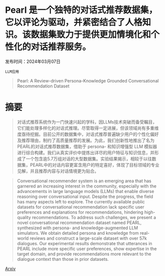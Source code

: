 # Pearl 是一个独特的对话式推荐数据集，它以评论为驱动，并紧密结合了人格知识。该数据集致力于提供更加情境化和个性化的对话推荐服务。

发布时间：2024年03月07日

`LLM应用`

> Pearl: A Review-driven Persona-Knowledge Grounded Conversational Recommendation Dataset

# 摘要

> 对话式推荐系统作为一门快速兴起的学科，因LLMs技术突破而备受瞩目，它们能处理多样化的对话式推理。尽管取得一定进展，但该领域尚有多重维度亟待挖掘。目前公开的数据集中，对话式推荐普遍缺少用户的个性化偏好及推荐理由，制约了高质量推荐的发展。为此，我们创新性地推出了名为PEARL的对话式推荐数据集，借助于 persona- 和知识增强型 LLM 模拟器进行综合构建。我们从真实评价中提炼出详尽的用户特征与知识信息，并形成了一个包含逾5.7万组对话的大型数据集。实验结果揭示，相较于以往数据集，PEARL中的对话内容更富含用户的特定喜好，体现了目标领域的专业见解，并且推荐内容与对话情境更为贴合。

> Conversational recommender system is an emerging area that has garnered an increasing interest in the community, especially with the advancements in large language models (LLMs) that enable diverse reasoning over conversational input. Despite the progress, the field has many aspects left to explore. The currently available public datasets for conversational recommendation lack specific user preferences and explanations for recommendations, hindering high-quality recommendations. To address such challenges, we present a novel conversational recommendation dataset named PEARL, synthesized with persona- and knowledge-augmented LLM simulators. We obtain detailed persona and knowledge from real-world reviews and construct a large-scale dataset with over 57k dialogues. Our experimental results demonstrate that utterances in PEARL include more specific user preferences, show expertise in the target domain, and provide recommendations more relevant to the dialogue context than those in prior datasets.

[Arxiv](https://arxiv.org/abs/2403.04460)